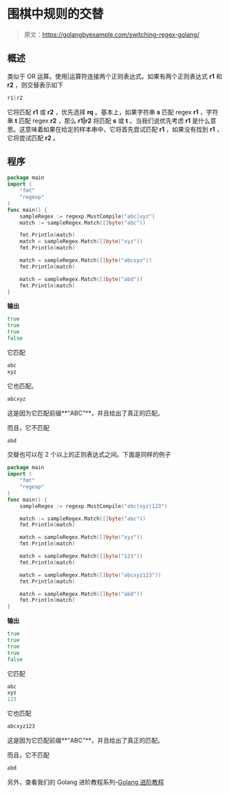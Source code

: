 # 围棋中规则的交替

> 原文：<https://golangbyexample.com/switching-regex-golang/>

## **概述**

类似于 OR 运算。使用|运算符连接两个正则表达式。如果有两个正则表达式 **r1** 和 **r2** ，则交替表示如下

```go
r1|r2
```

它将匹配 **r1** 或 **r2** ，优先选择 **rq** 。基本上，如果字符串 **s** 匹配 regex **r1** ，字符串 **t** 匹配 regex **r2** ，那么 **r1|r2** 将匹配 **s** 或 **t** 。当我们说优先考虑 **r1** 是什么意思。这意味着如果在给定的样本串中，它将首先尝试匹配 **r1** ，如果没有找到 **r1** ，它将尝试匹配 **r2** 。

## **程序**

```go
package main
import (
    "fmt"
    "regexp"
)
func main() {
    sampleRegex := regexp.MustCompile("abc|xyz")
    match := sampleRegex.Match([]byte("abc"))

    fmt.Println(match)
    match = sampleRegex.Match([]byte("xyz"))
    fmt.Println(match)

    match = sampleRegex.Match([]byte("abcxyz"))
    fmt.Println(match)

    match = sampleRegex.Match([]byte("abd"))
    fmt.Println(match)
}
```

**输出**

```go
true
true
true
false
```

它匹配

```go
abc
xyz
```

它也匹配。

```go
abcxyz
```

这是因为它匹配前缀**“ABC”**，并且给出了真正的匹配。

而且，它不匹配

```go
abd
```

交替也可以在 2 个以上的正则表达式之间。下面是同样的例子

```go
package main
import (
    "fmt"
    "regexp"
)
func main() {
    sampleRegex := regexp.MustCompile("abc|xyz|123")

    match := sampleRegex.Match([]byte("abc"))
    fmt.Println(match)

    match = sampleRegex.Match([]byte("xyz"))
    fmt.Println(match)

    match = sampleRegex.Match([]byte("123"))
    fmt.Println(match)

    match = sampleRegex.Match([]byte("abcxyz123"))
    fmt.Println(match)

    match = sampleRegex.Match([]byte("abd"))
    fmt.Println(match)
}
```

**输出**

```go
true
true
true
true
false
```

它匹配

```go
abc
xyz
123
```

它也匹配

```go
abcxyz123
```

这是因为它匹配前缀**“ABC”**，并且给出了真正的匹配。

而且，它不匹配

```go
abd
```

另外，查看我们的 Golang 进阶教程系列–[<u>Golang 进阶教程</u>](https://golangbyexample.com/golang-comprehensive-tutorial/)